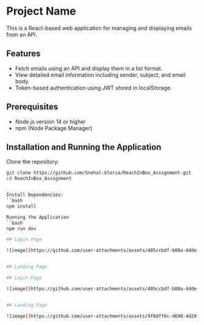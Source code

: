 # Project Name

This is a React-based web application for managing and displaying emails from an API.

## Features

- Fetch emails using an API and display them in a list format.
- View detailed email information including sender, subject, and email body.
- Token-based authentication using JWT stored in localStorage.

## Prerequisites

- Node.js version 14 or higher
- npm (Node Package Manager)

## Installation and Running the Application

 Clone the repository:
   ```bash
   git clone https://github.com/Snehal-Gloria/ReachInBox_Assignment.git
   cd ReachInBox_Assignment


Install Dependencies:
  ``bash
  npm install

Running the Application
   ``bash
  npm run dev

## Login Page

![image](https://github.com/user-attachments/assets/405ccbdf-b80a-4dde-bd67-4ea8434e981b)


## Landing Page

## Login Page

![image](https://github.com/user-attachments/assets/405ccbdf-b80a-4dde-bd67-4ea8434e981b)


## Landing Page

![image](https://github.com/user-attachments/assets/9f0dff6c-d6d0-4d29-b405-e55c90be1c86)



